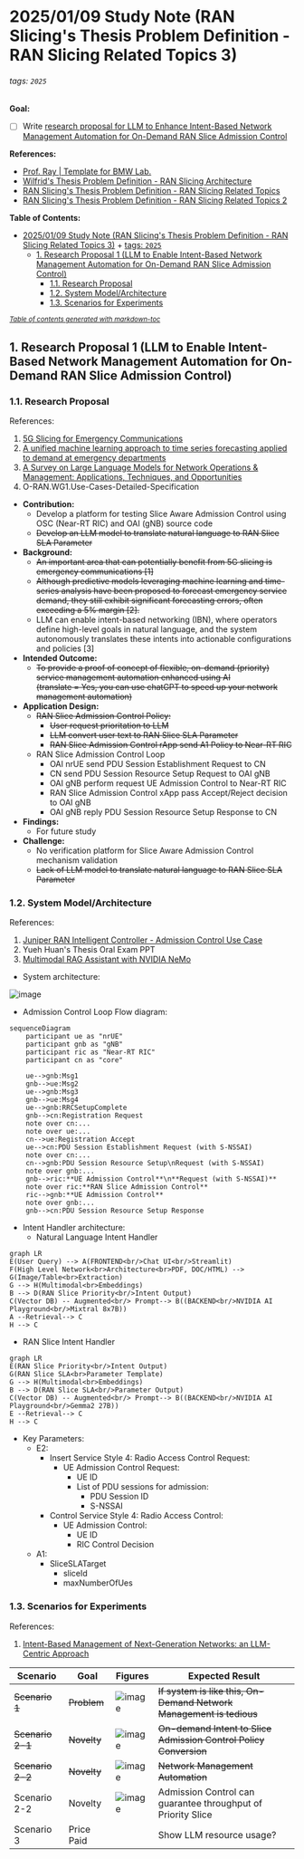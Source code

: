 # 2025/01/09 Study Note (RAN Slicing's Thesis Problem Definition - RAN Slicing Related Topics 3)

###### tags: `2025`

**Goal:**
- [ ] Write [research proposal for LLM to Enhance Intent-Based Network Management Automation for On-Demand RAN Slice Admission Control](#1-Research-Proposal-1-LLM-to-Enhance-Intent-Based-Network-Management-Automation-for-On-Demand-RAN-Slice-Admission-Control)

**References:**
- [Prof. Ray | Template for BMW Lab.](https://hackmd.io/@RayCheng/rJIuoWmB8)
- [Wilfrid's Thesis Problem Definition - RAN Slicing Architecture](https://hackmd.io/@superwilfrid/BJaSZiYjA)
- [RAN Slicing's Thesis Problem Definition - RAN Slicing Related Topics](https://github.com/bmw-ece-ntust/guideline-template/blob/wilfridAzariah/studyNotes/20240829%20Study%20Note%20(RAN%20Slicing's%20Thesis%20Problem%20Definition%20-%20RAN%20Slicing%20Related%20Topics).md)
- [RAN Slicing's Thesis Problem Definition - RAN Slicing Related Topics 2](https://github.com/bmw-ece-ntust/guideline-template/blob/wilfridAzariah/studyNotes/20241217%20Study%20Note%20(RAN%20Slicing's%20Thesis%20Problem%20Definition%20-%20RAN%20Slicing%20Related%20Topics%202).md)

**Table of Contents:**
- [2025/01/09 Study Note (RAN Slicing's Thesis Problem Definition - RAN Slicing Related Topics 3)](#2025-01-09-study-note--ran-slicing-s-thesis-problem-definition---ran-slicing-related-topics-3-)
          + [tags: `2025`](#tags---2025-)
  * [1. Research Proposal 1 (LLM to Enable Intent-Based Network Management Automation for On-Demand RAN Slice Admission Control)](#1-research-proposal-1--llm-to-enable-intent-based-network-management-automation-for-on-demand-ran-slice-admission-control-)
    + [1.1. Research Proposal](#11-research-proposal)
    + [1.2. System Model/Architecture](#12-system-model-architecture)
    + [1.3. Scenarios for Experiments](#13-scenarios-for-experiments)

<small><i><a href='http://ecotrust-canada.github.io/markdown-toc/'>Table of contents generated with markdown-toc</a></i></small>

## 1. Research Proposal 1 (LLM to Enable Intent-Based Network Management Automation for On-Demand RAN Slice Admission Control)

### 1.1. Research Proposal

References:
1. [5G Slicing for Emergency Communications](https://ieeexplore.ieee.org/document/9732142)
2. [A unified machine learning approach to time series forecasting applied to demand at emergency departments](https://bmcemergmed.biomedcentral.com/articles/10.1186/s12873-020-00395-y)
3. [A Survey on Large Language Models for Network Operations & Management: Applications, Techniques, and Opportunities](https://arxiv.org/html/2412.19823v1)
4. O-RAN.WG1.Use-Cases-Detailed-Specification

- **Contribution:**
    - Develop a platform for testing Slice Aware Admission Control using OSC (Near-RT RIC) and OAI (gNB) source code
    - ~~Develop an LLM model to translate natural language to RAN Slice SLA Parameter~~
- **Background:**
    - ~~An important area that can potentially benefit from 5G slicing is emergency communications [1]~~
    - ~~Although predictive models leveraging machine learning and time-series analysis have been proposed to forecast emergency service demand, they still exhibit significant forecasting errors, often exceeding a 5% margin [2].~~
    - LLM can enable intent-based networking (IBN), where operators define high-level goals in natural language, and the system autonomously translates these intents into actionable configurations and policies [3]
- **Intended Outcome:**
    - ~~To provide a proof of concept of flexible, on-demand (priority) service management automation enhanced using AI<br>(translate = Yes, you can use chatGPT to speed up your network management automation)~~
- **Application Design:**
    - ~~RAN Slice Admission Control Policy:~~
        - ~~User request prioritation to LLM~~
        - ~~LLM convert user text to RAN Slice SLA Parameter~~
        - ~~RAN Slice Admission Control rApp send A1 Policy to Near-RT RIC~~
    - RAN Slice Admission Control Loop
        - OAI nrUE send PDU Session Establishment Request to CN
        - CN send PDU Session Resource Setup Request to OAI gNB
        - OAI gNB perform request UE Admission Control to Near-RT RIC
        - RAN Slice Admission Control xApp pass Accept/Reject decision to OAI gNB
        - OAI gNB reply PDU Session Resource Setup Response to CN
- **Findings:**
    - For future study
- **Challenge:**
    - No verification platform for Slice Aware Admission Control mechanism validation
    - ~~Lack of LLM model to translate natural language to RAN Slice SLA Parameter~~

### 1.2. System Model/Architecture
References:
1. [Juniper RAN Intelligent Controller - Admission Control Use Case](https://www.youtube.com/watch?v=HD3kDIp0VZI)
2. Yueh Huan's Thesis Oral Exam PPT
3. [Multimodal RAG Assistant with NVIDIA NeMo](https://github.com/NVIDIA/GenerativeAIExamples/tree/main/community/multimodal_assistant)

- System architecture:

![image](https://hackmd.io/_uploads/ryKuNpXPyl.png)

- Admission Control Loop Flow diagram:
```mermaid
sequenceDiagram
	participant ue as "nrUE"
	participant gnb as "gNB"
	participant ric as "Near-RT RIC"
	participant cn as "core"

	ue-->gnb:Msg1
	gnb-->ue:Msg2
	ue-->gnb:Msg3
	gnb-->ue:Msg4
	ue-->gnb:RRCSetupComplete
	gnb-->cn:Registration Request
	note over cn:...
	note over ue:...
	cn-->ue:Registration Accept
	ue-->cn:PDU Session Establishment Request (with S-NSSAI)
	note over cn:...
	cn-->gnb:PDU Session Resource Setup\nRequest (with S-NSSAI)
	note over gnb:...
	gnb-->ric:**UE Admission Control**\n**Request (with S-NSSAI)**
	note over ric:**RAN Slice Admission Control**
	ric-->gnb:**UE Admission Control**
	note over gnb:...
	gnb-->cn:PDU Session Resource Setup Response
```

- Intent Handler architecture:
    - Natural Language Intent Handler
```mermaid
graph LR
E(User Query) --> A(FRONTEND<br/>Chat UI<br/>Streamlit)
F(High Level Network<br>Architecture<br>PDF, DOC/HTML) --> G(Image/Table<br>Extraction)
G --> H(Multimodal<br>Embeddings)
B --> D(RAN Slice Priority<br/>Intent Output)
C(Vector DB) -- Augmented<br/> Prompt--> B((BACKEND<br/>NVIDIA AI Playground<br/>Mixtral 8x7B))
A --Retrieval--> C
H --> C
```
- RAN Slice Intent Handler
```mermaid
graph LR
E(RAN Slice Priority<br/>Intent Output)
G(RAN Slice SLA<br>Parameter Template)
G --> H(Multimodal<br>Embeddings)
B --> D(RAN Slice SLA<br/>Parameter Output)
C(Vector DB) -- Augmented<br/> Prompt--> B((BACKEND<br/>NVIDIA AI Playground<br/>Gemma2 27B))
E --Retrieval--> C
H --> C
```

- Key Parameters:
    - E2:
        - Insert Service Style 4: Radio Access Control Request:
            - UE Admission Control Request:
                - UE ID
                - List of PDU sessions for admission:
                    - PDU Session ID
                    - S-NSSAI
        - Control Service Style 4: Radio Access Control:
            - UE Admission Control:
                - UE ID
                - RIC Control Decision
    - A1:
        - SliceSLATarget
            - sliceId
            - maxNumberOfUes

### 1.3. Scenarios for Experiments

References:
1. [Intent-Based Management of Next-Generation Networks: an LLM-Centric Approach](https://ieeexplore.ieee.org/document/10574890)

| Scenario         | Goal        | Figures                                             | Expected Result                                                     |
| ---------------- | ----------- | --------------------------------------------------- | ------------------------------------------------------------------- |
| ~~Scenario 1~~   | ~~Problem~~ | ![image](https://hackmd.io/_uploads/SkpikSXwJg.png) | ~~If system is like this, On-Demand Network Management is tedious~~ |
| ~~Scenario 2-1~~ | ~~Novelty~~ | ![image](https://hackmd.io/_uploads/H1Ct5Cmwyg.png) | ~~On-demand Intent to Slice Admission Control Policy Conversion~~   |
| ~~Scenario 2-2~~ | ~~Novelty~~ | ![image](https://hackmd.io/_uploads/SJU0_0mDyl.png) | ~~Network Management Automation~~                                   |
| Scenario 2-2     | Novelty     | ![image](https://hackmd.io/_uploads/B1Aui0mDyl.png) | Admission Control can guarantee throughput of Priority Slice        |
| Scenario 3       | Price Paid  |                                                     | Show LLM resource usage?                                                                    |

<!--
```c=
{
    "SliceSLATarget": [
        {
            "sliceId": "1:0x010203",
            "maxNumberOfUes": "5"
        },
        {
            "sliceId": "1:0x112233",
            "maxNumberOfUes": "5"
        }
    ]
}
```
-->

